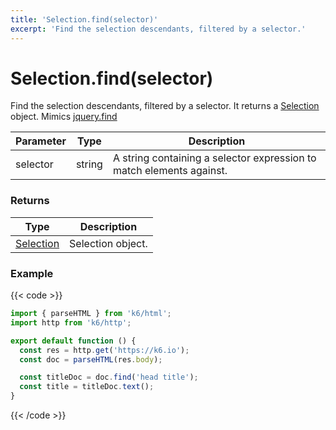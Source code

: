 ```yaml
---
title: 'Selection.find(selector)'
excerpt: 'Find the selection descendants, filtered by a selector.'
---
```


# Selection.find(selector)

Find the selection descendants, filtered by a selector. It returns a [Selection](https://grafana.com/docs/k6/<K6_VERSION>/javascript-api/k6-html/selection) object.
Mimics [jquery.find](https://api.jquery.com/find/)

| Parameter | Type   | Description                                                          |
| --------- | ------ | -------------------------------------------------------------------- |
| selector  | string | A string containing a selector expression to match elements against. |

### Returns

| Type                                                                                   | Description       |
| -------------------------------------------------------------------------------------- | ----------------- |
| [Selection](https://grafana.com/docs/k6/<K6_VERSION>/javascript-api/k6-html/selection) | Selection object. |

### Example

{{< code >}}

```javascript
import { parseHTML } from 'k6/html';
import http from 'k6/http';

export default function () {
  const res = http.get('https://k6.io');
  const doc = parseHTML(res.body);

  const titleDoc = doc.find('head title');
  const title = titleDoc.text();
}
```

{{< /code >}}
